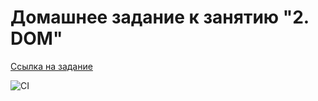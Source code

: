 # Домашнее задание к занятию "2. DOM"

[Ссылка на задание](https://github.com/Artyouhan/DOM.git)

![CI](https://github.com/Artyouhan/DOM/blob/main/.github/workflows/web.yml)
